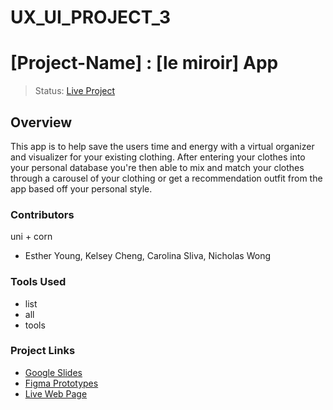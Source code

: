 # UX_UI_PROJECT_3
# [Project-Name] : [le miroir] App
> Status: [Live Project](https://username.github.io/UX_UI_PROJECT_3/)
## Overview
This app is to help save the users time and energy with a virtual organizer and visualizer for your existing clothing. After entering your clothes into your personal database you're then able to mix and match your clothes through a carousel of your clothing or get a recommendation outfit from the app based off your personal style.
### Contributors
uni + corn
* Esther Young, Kelsey Cheng, Carolina Sliva, Nicholas Wong
### Tools Used
* list
* all
* tools
### Project Links
- [Google Slides](url-link-here)
- [Figma Prototypes](url-link-here)
- [Live Web Page](https://username.github.io/UX_UI_PROJECT_3/)